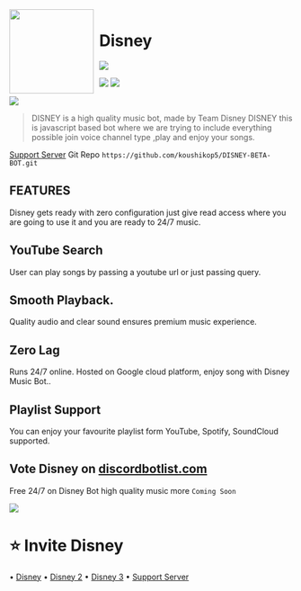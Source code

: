 <img width="150" height="150" align="left" style="float: left; margin: 0 10px 0 0;" img src="https://media.discordapp.net/attachments/881081607392493588/881882188365299762/20210827_222853.png">  

# Disney

[![](https://img.shields.io/badge/discord.js-v12.0.0--dev-blue.svg?logo=npm)](https://github.com/discordjs)

 ![](https://img.shields.io/badge/JavaScript-F7DF1E?style=for-the-badge&logo=javascript&logoColor=black)
![](https://img.shields.io/badge/Node.js-43853D?style=for-the-badge&logo=node.js&logoColor=white)

![](https://discord.c99.nl/widget/theme-2/779985841090330624.png)

>  DISNEY  is a  high quality music bot, made by Team Disney DISNEY this is javascript based bot where we are trying to include everything possible join voice channel type  ,play and enjoy your songs.

[Support Server](https://discord.gg/mHdMG8unV4)
Git Repo ```https://github.com/koushikop5/DISNEY-BETA-BOT.git```

## FEATURES
Disney gets ready with zero configuration just give read access where you are going to use it and you are ready to 24/7 music.

## YouTube Search
User can play songs by passing a youtube url or just passing query.

## Smooth Playback.
Quality audio and clear sound ensures premium music experience.
## Zero Lag
Runs 24/7 online. Hosted on Google cloud platform, enjoy song with Disney Music Bot..

## Playlist Support
You can enjoy your favourite playlist form YouTube, Spotify, SoundCloud supported.


## Vote Disney on [discordbotlist.com](https://discord.ly/disney)

Free 24/7 on Disney Bot high quality music more `Coming Soon`

<a href="https://discordbotlist.com/bots/802771209896853515"><img src="https://discordbotlist.com/api/v1/bots/802771209896853515/widget"></a>

# ⭐ Invite Disney
• [Disney](https://discord.com/oauth2/authorize?client_id=802771209896853515&scope=bot&permissions=2147478769)
• [Disney 2](https://discord.com/oauth2/authorize?client_id=806374444859654144&scope=bot&permissions=2147478769)
• [Disney 3](https://discord.com/oauth2/authorize?client_id=879375018511986708&scope=bot&permissions=2147478769)
• [Support Server](https://discord.gg/mHdMG8unV4)
